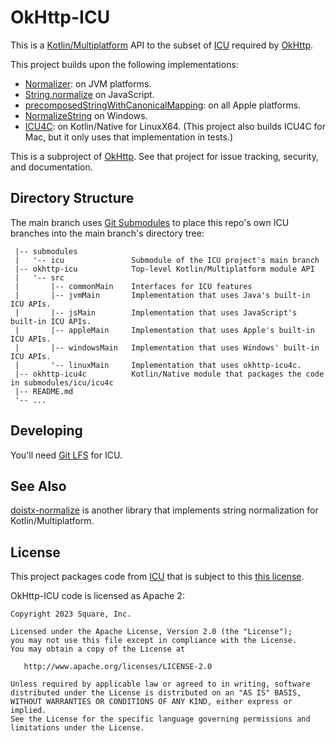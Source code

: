 OkHttp-ICU
==========

This is a [Kotlin/Multiplatform] API to the subset of [ICU] required by [OkHttp].

This project builds upon the following implementations:

 * [Normalizer]: on JVM platforms.
 * [String.normalize] on JavaScript.
 * [precomposedStringWithCanonicalMapping]: on all Apple platforms.
 * [NormalizeString] on Windows.
 * [ICU4C]: on Kotlin/Native for LinuxX64. (This project also builds ICU4C for Mac, but it only uses
   that implementation in tests.)

This is a subproject of [OkHttp]. See that project for issue tracking, security, and documentation.


Directory Structure
-------------------

The main branch uses [Git Submodules] to place this repo's own ICU branches into the main branch's
directory tree:

```
 |-- submodules
 |   '-- icu               Submodule of the ICU project's main branch
 |-- okhttp-icu            Top-level Kotlin/Multiplatform module API
 |   '-- src
 |       |-- commonMain    Interfaces for ICU features
 |       |-- jvmMain       Implementation that uses Java's built-in ICU APIs.
 |       |-- jsMain        Implementation that uses JavaScript's built-in ICU APIs.
 |       |-- appleMain     Implementation that uses Apple's built-in ICU APIs.
 |       |-- windowsMain   Implementation that uses Windows' built-in ICU APIs.
 |       '-- linuxMain     Implementation that uses okhttp-icu4c.
 |-- okhttp-icu4c          Kotlin/Native module that packages the code in submodules/icu/icu4c
 |-- README.md
 '-- ...
```

Developing
----------

You'll need [Git LFS] for ICU.


See Also
--------

[doistx-normalize] is another library that implements string normalization for Kotlin/Multiplatform.


License
-------

This project packages code from [ICU] that is subject to this [this license][ICU4C license].

OkHttp-ICU code is licensed as Apache 2:

```
Copyright 2023 Square, Inc.

Licensed under the Apache License, Version 2.0 (the "License");
you may not use this file except in compliance with the License.
You may obtain a copy of the License at

   http://www.apache.org/licenses/LICENSE-2.0

Unless required by applicable law or agreed to in writing, software
distributed under the License is distributed on an "AS IS" BASIS,
WITHOUT WARRANTIES OR CONDITIONS OF ANY KIND, either express or implied.
See the License for the specific language governing permissions and
limitations under the License.
```



[Git LFS]: https://git-lfs.com/
[Git Submodules]: https://git-scm.com/book/en/v2/Git-Tools-Submodules
[ICU4C]: https://unicode-org.github.io/icu/userguide/icu4c/
[ICU]: https://icu.unicode.org/
[ICU4C license]: https://github.com/unicode-org/icu/blob/main/LICENSE
[Kotlin/Multiplatform]: https://kotlinlang.org/docs/multiplatform.html
[NormalizeString]: https://learn.microsoft.com/en-us/windows/win32/api/winnls/nf-winnls-normalizestring
[Normalizer]: https://docs.oracle.com/en/java/javase/17/docs/api/java.base/java/text/Normalizer.html
[OkHttp]: https://github.com/square/okhttp
[String.normalize]: https://developer.mozilla.org/en-US/docs/Web/JavaScript/Reference/Global_Objects/String/normalize
[doistx-normalize]: https://github.com/Doist/doistx-normalize
[precomposedStringWithCanonicalMapping]: https://developer.apple.com/documentation/foundation/nsstring/1412645-precomposedstringwithcanonicalma
